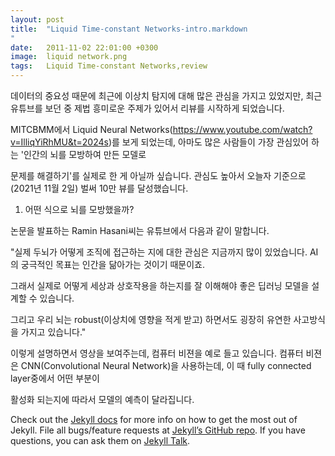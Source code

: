 ```yaml
---
layout: post
title:  "Liquid Time-constant Networks-intro.markdown
"
date:   2011-11-02 22:01:00 +0300
image:  liquid network.png
tags:   Liquid Time-constant Networks,review
---
```



데이터의 중요성 때문에 최근에 이상치 탐지에 대해 많은 관심을 가지고 있었지만, 최근 유튜브를 보던 중 제법 흥미로운 주제가 있어서 리뷰를 시작하게 되었습니다.

 MITCBMM에서 Liquid Neural Networks(https://www.youtube.com/watch?v=IlliqYiRhMU&t=2024s)를 보게 되었는데, 아마도 많은 사람들이 가장 관심있어 하는 '인간의 뇌를 모방하여 만든 모델로 
  
문제를 해결하기'를 실제로 한 게 아닐까 싶습니다. 관심도 높아서 오늘자 기준으로 (2021년 11월 2일) 벌써 10만 뷰를 달성했습니다.


1. 어떤 식으로 뇌를 모방했을까?


논문을 발표하는 Ramin Hasani씨는 유튜브에서 다음과 같이 말합니다.

"실제 두뇌가 어떻게 조직에 접근하는 지에 대한 관심은 지금까지 많이 있었습니다. AI의 궁극적인 목표는 인간을 닮아가는 것이기 때문이죠. 

그래서 실제로 어떻게 세상과 상호작용을 하는지를 잘 이해해야 좋은 딥러닝 모델을 설계할 수 있습니다. 

그리고 우리 뇌는 robust(이상치에 영향을 적게 받고) 하면서도 굉장히 유연한 사고방식을 가지고 있습니다."

이렇게 설명하면서 영상을 보여주는데, 컴퓨터 비젼을 예로 들고 있습니다. 컴퓨터 비젼은 CNN(Convolutional Neural Network)을 사용하는데, 이 때 fully connected layer중에서 어떤 부분이

활성화 되는지에 따라서 모델의 예측이 달라집니다. 




Check out the [Jekyll docs][jekyll-docs] for more info on how to get the most out of Jekyll. File all bugs/feature requests at [Jekyll’s GitHub repo][jekyll-gh]. If you have questions, you can ask them on [Jekyll Talk][jekyll-talk].

[jekyll-docs]: https://jekyllrb.com/docs/home
[jekyll-gh]:   https://github.com/jekyll/jekyll
[jekyll-talk]: https://talk.jekyllrb.com/

